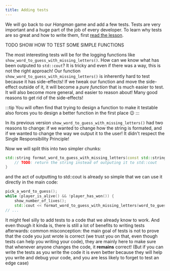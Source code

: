 ```yaml
---
title: Adding tests
---
```


We will go back to our *Hangman* game and add a few tests. Tests are very important and a huge part of the job of every developer. To learn why tests are so great and how to write them, first [read the lesson](../lessons/testing).

TODO SHOW HOW TO TEST SOME SIMPLE FUNCTIONS

The most interesting tests will be for the logging functions like `show_word_to_guess_with_missing_letters()`. How can we know what has been outputed to `std::cout`? It is tricky and even if there was a way, this is not the right approach!
Our function `show_word_to_guess_with_missing_letters()` is inherently hard to test because it has side-effects! If we tweak our function and move the side-effect outside of it, it will become a *pure function* that is much easier to test. It will also become more general, and easier to reason about! Many good reasons to get rid of the side-effects!

:::tip
You will often find that trying to design a function to make it testable also forces you to design a better function in the first place 😉
:::

In its previous version `show_word_to_guess_with_missing_letters()` had two reasons to change: if we wanted to change how the string is formated, and if we wanted to change the way we output it to the user! It didn't respect the Single Responsibility Principle!

Now we will split this into two simpler chunks:
```cpp
std::string format_word_to_guess_with_missing_letters(const std::string& word, const std::vector<bool>& letters_guessed) {
    // TODO: return the string instead of outputing it to std::cout
}
```

and the act of outputting to std::cout is already so simple that we can use it directly in the main code:
```cpp
pick_a_word_to_guess();
while (player_is_alive() && !player_has_won()) {
    show_number_of_lives();
    std::cout << format_word_to_guess_with_missing_letters(word_to_guess, letters_guessed);
// ...
```

It might feel silly to add tests to a code that we already know to work. And even though it kinda is, there is still a lot of benefits to writing tests afterwards: 
common misconception: the main goal of tests is not to prove that the code you just wrote is correct (we trust you on that, even though tests can help you writing your code), they are mainly here to make sure that whenever anyone changes the code, it **remains** correct!
(But if you can write the tests as you write the code it is even better because they will help you write and debug your code, and you are less likely to forget to test an edge case)